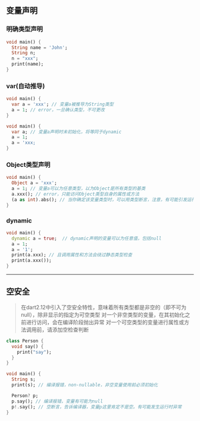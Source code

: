 ## 变量声明
### 明确类型声明
```dart
void main() {
  String name = 'John';
  String n;
  n = "xxx";
  print(name);
}
```
### var(自动推导)
```dart
void main() {
  var a = 'xxx'; // 变量a被推导为String类型
  a = 1; // error，一旦确认类型，不可更改
}
```
```dart
void main() {
  var a; // 变量a声明时未初始化，将等同于dynamic
  a = 1;
  a = 'xxx;
}
```

### Object类型声明
```dart
void main() {
  Object a = 'xxx';
  a = 1; // 变量a可以为任意类型，以为Object是所有类型的基类
  a.xxx(); // error，只能访问Object类型自身的属性或方法
  (a as int).abs(); // 当你确定该变量类型时，可以用类型断言，注意，有可能引发运行时异常
}
```

### dynamic
```dart
void main() {
  dynamic a = true;  // dynamic声明的变量可以为任意值，包括null
  a = 1;
  a = '1';
  print(a.xxx); // 且调用属性和方法会绕过静态类型检查
  print(a.xxx());
}
```

---

## 空安全
> 在dart2.12中引入了空安全特性，意味着所有类型都是非空的（即不可为null），除非显示的指定为可空类型
> 对一个非空类型的变量，在其初始化之前进行访问，会在编译阶段抛出异常
> 对一个可空类型的变量进行属性或方法调用前，请添加空检查判断
```dart
class Person {
  void say() {
    print("say");
  }
}

void main() {
  String s;
  print(s); // 编译报错，non-nullable，非空变量使用前必须初始化

  Person? p;
  p.say(); // 编译报错，变量有可能为null
  p!.say(); // 空断言，告诉编译器，变量p这里肯定不是空。有可能发生运行时异常
}
```